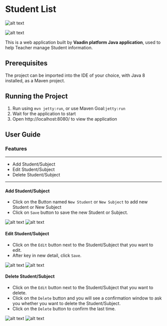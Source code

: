 # Student List

![alt text](https://github.com/nguyenngoclinhchi/StudentList_WebApplication/blob/master/image/Capture1.JPG)

![alt text](https://github.com/nguyenngoclinhchi/StudentList_WebApplication/blob/master/image/Capture2.JPG)

This is a web application built by **Vaadin platform Java application**, used to help Teacher manage Student information.

## Prerequisites

The project can be imported into the IDE of your choice, with Java 8 installed, as a Maven project.

## Running the Project

1. Run using `mvn jetty:run`, or use Maven Goal:`jetty:run`
2. Wait for the application to start
3. Open http://localhost:8080/ to view the application

## User Guide

### Features
***
* Add Student/Subject
* Edit Student/Subject
* Delete Student/Subject
***

#### Add Student/Subject

* Click on the Button named `New Student` or `New Subject` to add new Student or New Subject 
* Click on `Save` button to save the new Student or Subject.

![alt text](https://github.com/nguyenngoclinhchi/StudentList_WebApplication/blob/master/image/Capture5.JPG)
![alt text](https://github.com/nguyenngoclinhchi/StudentList_WebApplication/blob/master/image/Capture6.JPG)


#### Edit Student/Subject

* Click on the `Edit` button next to the Student/Subject that you want to edit.
* After key in new detail, click `Save`.

![alt text](https://github.com/nguyenngoclinhchi/StudentList_WebApplication/blob/master/image/Capture3.JPG)
![alt text](https://github.com/nguyenngoclinhchi/StudentList_WebApplication/blob/master/image/Capture4.JPG)

#### Delete Student/Subject

* Click on the `Edit` button next to the Student/Subject that you want to delete.
* Click on the `Delete` button and you will see a confirmation window to ask you whether you want to delete the Student/Subject.
* Click on the `Delete` button to confirm the last time.

![alt text](https://github.com/nguyenngoclinhchi/StudentList_WebApplication/blob/master/image/Capture8.JPG)
![alt text](https://github.com/nguyenngoclinhchi/StudentList_WebApplication/blob/master/image/Capture7.JPG)
